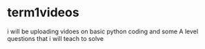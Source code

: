 # term1videos
i will be uploading vidoes on basic python coding and some A level questions that i will teach to solve
